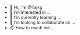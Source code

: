 - 👋 Hi, I’m @Tajkg
- 👀 I’m interested in ...
- 🌱 I’m currently learning ...
- 💞️ I’m looking to collaborate on ...
- 📫 How to reach me ...

<!---
Tajkg/Tajkg is a ✨ special ✨ repository because its `README.md` (this file) appears on your GitHub profile.
You can click the Preview link to take a look at your changes.
--->
